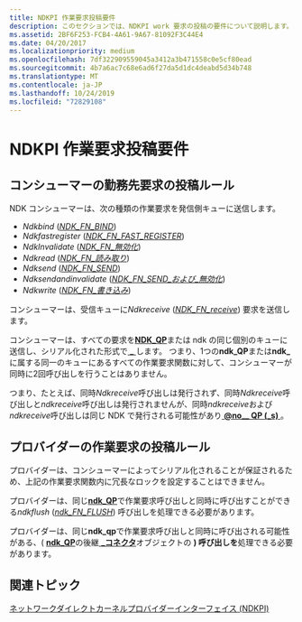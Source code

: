 ```yaml
---
title: NDKPI 作業要求投稿要件
description: このセクションでは、NDKPI work 要求の投稿の要件について説明します。
ms.assetid: 2BF6F253-FCB4-4A61-9A67-81092F3C44E4
ms.date: 04/20/2017
ms.localizationpriority: medium
ms.openlocfilehash: 7df322909559045a3412a3b471558c0e5cf80ead
ms.sourcegitcommit: 4b7a6ac7c68e6ad6f27da5d1dc4deabd5d34b748
ms.translationtype: MT
ms.contentlocale: ja-JP
ms.lasthandoff: 10/24/2019
ms.locfileid: "72829108"
---
```

# <a name="ndkpi-work-request-posting-requirements"></a>NDKPI 作業要求投稿要件


## <a name="work-request-posting-rules-for-the-consumer"></a>コンシューマーの勤務先要求の投稿ルール


NDK コンシューマーは、次の種類の作業要求を発信側キューに送信します。

-   *Ndkbind* ([*NDK\_FN\_BIND*](https://docs.microsoft.com/windows-hardware/drivers/ddi/ndkpi/nc-ndkpi-ndk_fn_bind))
-   *Ndkfastregister* ([*NDK\_FN\_FAST\_REGISTER*](https://docs.microsoft.com/windows-hardware/drivers/ddi/ndkpi/nc-ndkpi-ndk_fn_fast_register))
-   *NdkInvalidate* ([*NDK\_FN\_無効化*](https://docs.microsoft.com/windows-hardware/drivers/ddi/ndkpi/nc-ndkpi-ndk_fn_invalidate))
-   *Ndkread* ([*NDK\_FN\_読み取り*](https://docs.microsoft.com/windows-hardware/drivers/ddi/ndkpi/nc-ndkpi-ndk_fn_read))
-   *Ndksend* ([*NDK\_FN\_SEND*](https://docs.microsoft.com/windows-hardware/drivers/ddi/ndkpi/nc-ndkpi-ndk_fn_send))
-   *Ndksendandinvalidate* ([*NDK\_FN\_SEND\_および\_無効化*](https://docs.microsoft.com/windows-hardware/drivers/ddi/ndkpi/nc-ndkpi-ndk_fn_send_and_invalidate))
-   *Ndkwrite* ([*NDK\_FN\_書き込み*](https://docs.microsoft.com/windows-hardware/drivers/ddi/ndkpi/nc-ndkpi-ndk_fn_write))

コンシューマーは、受信キューに*Ndkreceive* ([*NDK\_FN\_receive*](https://docs.microsoft.com/windows-hardware/drivers/ddi/ndkpi/nc-ndkpi-ndk_fn_receive)) 要求を送信します。

コンシューマーは、すべての要求を[**NDK\_QP**](https://docs.microsoft.com/windows-hardware/drivers/ddi/ndkpi/ns-ndkpi-_ndk_qp)または ndk の同じ個別のキューに送信し、シリアル化された形式で[ **\_** ](https://docs.microsoft.com/windows-hardware/drivers/ddi/ndkpi/ns-ndkpi-_ndk_srq)します。 つまり、1つの**ndk\_QP**または**ndk\_** に属する同一のキューにあるすべての作業要求関数に対して、コンシューマーが同時に2回呼び出しを行うことはありません。

つまり、たとえば、同時*Ndkreceive*呼び出しは発行されず、同時*Ndkreceive*呼び出しと*ndkreceive*呼び出しは発行されませんが、同時*ndkreceive*および*ndkreceive*呼び出しは同じ NDK で発行される可能性があり[ **@no__ QP (_s)** ](https://docs.microsoft.com/windows-hardware/drivers/ddi/ndkpi/ns-ndkpi-_ndk_qp)。

## <a name="work-request-posting-rules-for-the-provider"></a>プロバイダーの作業要求の投稿ルール


プロバイダーは、コンシューマーによってシリアル化されることが保証されるため、上記の作業要求関数内に冗長なロックを設定することはできません。

プロバイダーは、同じ[**ndk\_QP**](https://docs.microsoft.com/windows-hardware/drivers/ddi/ndkpi/ns-ndkpi-_ndk_qp)で作業要求呼び出しと同時に呼び出すことができる*ndkflush* ([*ndk\_FN\_FLUSH*](https://docs.microsoft.com/windows-hardware/drivers/ddi/ndkpi/nc-ndkpi-ndk_fn_flush)) 呼び出しを処理できる必要があります。

プロバイダーは、同じ**ndk\_qp**で作業要求呼び出しと同時に呼び出される可能性がある、( [**ndk\_QP**](https://docs.microsoft.com/windows-hardware/drivers/ddi/ndkpi/ns-ndkpi-_ndk_qp)の後継[ **\_コネクタ**](https://docs.microsoft.com/windows-hardware/drivers/ddi/ndkpi/ns-ndkpi-_ndk_connector)オブジェクトの **) 呼び出しを**処理できる必要があります。

## <a name="related-topics"></a>関連トピック


[ネットワークダイレクトカーネルプロバイダーインターフェイス (NDKPI)](network-direct-kernel-programming-interface--ndkpi-.md)

 

 






